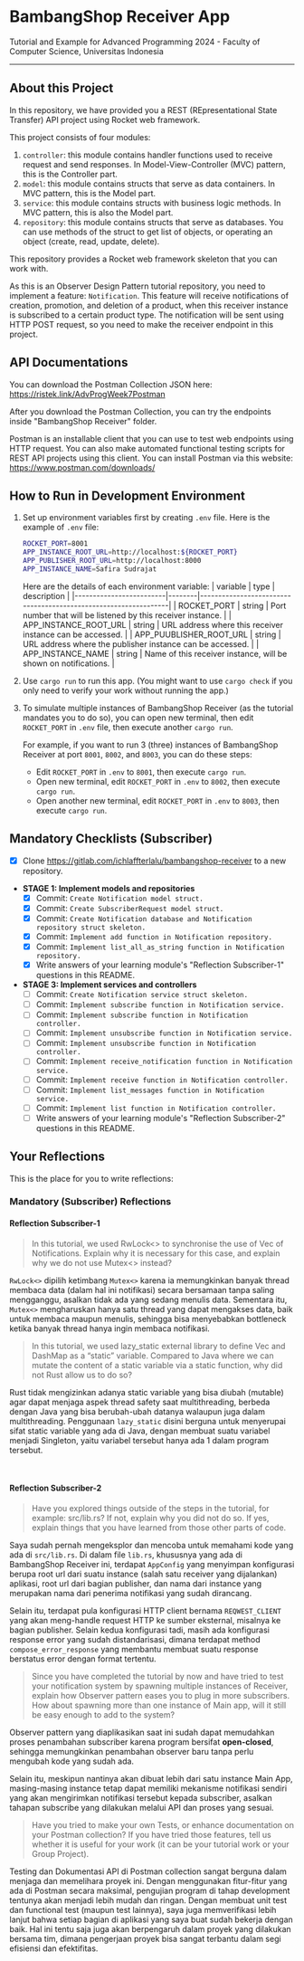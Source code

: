 # BambangShop Receiver App
Tutorial and Example for Advanced Programming 2024 - Faculty of Computer Science, Universitas Indonesia

---

## About this Project
In this repository, we have provided you a REST (REpresentational State Transfer) API project using Rocket web framework.

This project consists of four modules:
1.  `controller`: this module contains handler functions used to receive request and send responses.
    In Model-View-Controller (MVC) pattern, this is the Controller part.
2.  `model`: this module contains structs that serve as data containers.
    In MVC pattern, this is the Model part.
3.  `service`: this module contains structs with business logic methods.
    In MVC pattern, this is also the Model part.
4.  `repository`: this module contains structs that serve as databases.
    You can use methods of the struct to get list of objects, or operating an object (create, read, update, delete).

This repository provides a Rocket web framework skeleton that you can work with.

As this is an Observer Design Pattern tutorial repository, you need to implement a feature: `Notification`.
This feature will receive notifications of creation, promotion, and deletion of a product, when this receiver instance is subscribed to a certain product type.
The notification will be sent using HTTP POST request, so you need to make the receiver endpoint in this project.

## API Documentations

You can download the Postman Collection JSON here: https://ristek.link/AdvProgWeek7Postman

After you download the Postman Collection, you can try the endpoints inside "BambangShop Receiver" folder.

Postman is an installable client that you can use to test web endpoints using HTTP request.
You can also make automated functional testing scripts for REST API projects using this client.
You can install Postman via this website: https://www.postman.com/downloads/

## How to Run in Development Environment
1.  Set up environment variables first by creating `.env` file.
    Here is the example of `.env` file:
    ```bash
    ROCKET_PORT=8001
    APP_INSTANCE_ROOT_URL=http://localhost:${ROCKET_PORT}
    APP_PUBLISHER_ROOT_URL=http://localhost:8000
    APP_INSTANCE_NAME=Safira Sudrajat
    ```
    Here are the details of each environment variable:
    | variable                | type   | description                                                     |
    |-------------------------|--------|-----------------------------------------------------------------|
    | ROCKET_PORT             | string | Port number that will be listened by this receiver instance.    |
    | APP_INSTANCE_ROOT_URL   | string | URL address where this receiver instance can be accessed.       |
    | APP_PUUBLISHER_ROOT_URL | string | URL address where the publisher instance can be accessed.       |
    | APP_INSTANCE_NAME       | string | Name of this receiver instance, will be shown on notifications. |
2.  Use `cargo run` to run this app.
    (You might want to use `cargo check` if you only need to verify your work without running the app.)
3.  To simulate multiple instances of BambangShop Receiver (as the tutorial mandates you to do so),
    you can open new terminal, then edit `ROCKET_PORT` in `.env` file, then execute another `cargo run`.

    For example, if you want to run 3 (three) instances of BambangShop Receiver at port `8001`, `8002`, and `8003`, you can do these steps:
    -   Edit `ROCKET_PORT` in `.env` to `8001`, then execute `cargo run`.
    -   Open new terminal, edit `ROCKET_PORT` in `.env` to `8002`, then execute `cargo run`.
    -   Open another new terminal, edit `ROCKET_PORT` in `.env` to `8003`, then execute `cargo run`.

## Mandatory Checklists (Subscriber)
-   [x] Clone https://gitlab.com/ichlaffterlalu/bambangshop-receiver to a new repository.
-   **STAGE 1: Implement models and repositories**
    -   [x] Commit: `Create Notification model struct.`
    -   [x] Commit: `Create SubscriberRequest model struct.`
    -   [x] Commit: `Create Notification database and Notification repository struct skeleton.`
    -   [x] Commit: `Implement add function in Notification repository.`
    -   [x] Commit: `Implement list_all_as_string function in Notification repository.`
    -   [x] Write answers of your learning module's "Reflection Subscriber-1" questions in this README.
-   **STAGE 3: Implement services and controllers**
    -   [ ] Commit: `Create Notification service struct skeleton.`
    -   [ ] Commit: `Implement subscribe function in Notification service.`
    -   [ ] Commit: `Implement subscribe function in Notification controller.`
    -   [ ] Commit: `Implement unsubscribe function in Notification service.`
    -   [ ] Commit: `Implement unsubscribe function in Notification controller.`
    -   [ ] Commit: `Implement receive_notification function in Notification service.`
    -   [ ] Commit: `Implement receive function in Notification controller.`
    -   [ ] Commit: `Implement list_messages function in Notification service.`
    -   [ ] Commit: `Implement list function in Notification controller.`
    -   [ ] Write answers of your learning module's "Reflection Subscriber-2" questions in this README.

## Your Reflections
This is the place for you to write reflections:

### Mandatory (Subscriber) Reflections

#### Reflection Subscriber-1

> In this tutorial, we used RwLock<> to synchronise the use of Vec of Notifications. Explain why it is necessary for this case, and explain why we do not use Mutex<> instead?

`RwLock<>` dipilih ketimbang `Mutex<>` karena ia memungkinkan banyak thread membaca data (dalam hal ini notifikasi) secara bersamaan tanpa saling mengganggu, asalkan tidak ada yang sedang menulis data. Sementara itu, `Mutex<>` mengharuskan hanya satu thread yang dapat mengakses data, baik untuk membaca maupun menulis, sehingga bisa menyebabkan bottleneck ketika banyak thread hanya ingin membaca notifikasi.


> In this tutorial, we used lazy_static external library to define Vec and DashMap as a “static” variable. Compared to Java where we can mutate the content of a static variable via a static function, why did not Rust allow us to do so?

Rust tidak mengizinkan adanya static variable yang bisa diubah (mutable) agar dapat menjaga aspek thread safety saat multithreading, berbeda dengan Java yang bisa berubah-ubah datanya walaupun juga dalam multithreading. Penggunaan `lazy_static`  disini berguna untuk menyerupai sifat static variable yang ada di Java, dengan membuat suatu variabel menjadi Singleton, yaitu variabel tersebut hanya ada 1 dalam program tersebut.


<br>

#### Reflection Subscriber-2

> Have you explored things outside of the steps in the tutorial, for example: src/lib.rs? If not, explain why you did not do so. If yes, explain things that you have learned from those other parts of code.

Saya sudah pernah mengeksplor dan mencoba untuk memahami kode yang ada di `src/lib.rs`. Di dalam file `lib.rs`, khususnya yang ada di BambangShop Receiver ini, terdapat `AppConfig` yang menyimpan konfigurasi berupa root url dari suatu instance (salah satu receiver yang dijalankan) aplikasi, root url dari bagian publisher, dan nama dari instance yang merupakan nama dari penerima notifikasi yang sudah dirancang.

Selain itu, terdapat pula konfigurasi HTTP client bernama `REQWEST_CLIENT` yang akan meng-handle request HTTP ke sumber eksternal, misalnya ke bagian publisher. Selain kedua konfigurasi tadi, masih ada konfigurasi response error yang sudah distandarisasi, dimana terdapat method `compose_error_response` yang membantu membuat suatu response berstatus error dengan format tertentu.


> Since you have completed the tutorial by now and have tried to test your notification system by spawning multiple instances of Receiver, explain how Observer pattern eases you to plug in more subscribers. How about spawning more than one instance of Main app, will it still be easy enough to add to the system?

Observer pattern yang diaplikasikan saat ini sudah dapat memudahkan proses penambahan subscriber karena program bersifat **open-closed**, sehingga memungkinkan penambahan observer baru tanpa perlu mengubah kode yang sudah ada. 

Selain itu, meskipun nantinya akan dibuat lebih dari satu instance Main App, masing-masing instance tetap dapat memiliki mekanisme notifikasi sendiri yang akan mengirimkan notifikasi tersebut kepada subscriber, asalkan tahapan subscribe yang dilakukan melalui API dan proses yang sesuai.


> Have you tried to make your own Tests, or enhance documentation on your Postman collection? If you have tried those features, tell us whether it is useful for your work (it can be your tutorial work or your Group Project).

Testing dan Dokumentasi API di Postman collection sangat berguna dalam menjaga dan memelihara proyek ini. Dengan menggunakan fitur-fitur yang ada di Postman secara maksimal, pengujian program di tahap development tentunya akan menjadi lebih mudah dan ringan. Dengan membuat unit test dan functional test (maupun test lainnya), saya juga memverifikasi lebih lanjut bahwa setiap bagian di aplikasi yang saya buat sudah bekerja dengan baik. Hal ini tentu saja juga akan berpengaruh dalam proyek yang dilakukan bersama tim, dimana pengerjaan proyek bisa sangat terbantu dalam segi efisiensi dan efektifitas.